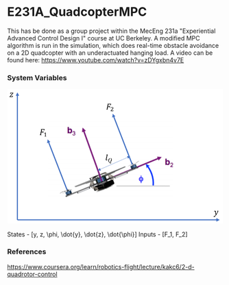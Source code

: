 # E231A_QuadcopterMPC
This has be done as a group project within the MecEng 231a "Experiential Advanced Control Design I" course at UC Berkeley. 
A modified MPC algorithm is run in the simulation, which does real-time obstacle avoidance on a 2D quadcopter with an underactuated hanging load. 
A video can be found here: https://www.youtube.com/watch?v=zDYgxbn4v7E

### System Variables

![Alt text](/docs/images/quadrotorSysVars.png?raw=true "System Variables")

States - [y, z, \phi, \dot{y}, \dot{z}, \dot{\phi}]
Inputs - [F_1, F_2] 

### References
https://www.coursera.org/learn/robotics-flight/lecture/kakc6/2-d-quadrotor-control
